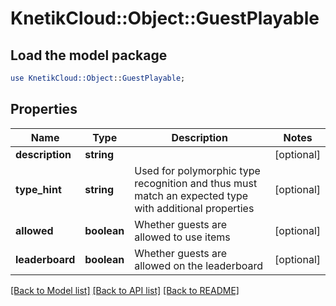 # KnetikCloud::Object::GuestPlayable

## Load the model package
```perl
use KnetikCloud::Object::GuestPlayable;
```

## Properties
Name | Type | Description | Notes
------------ | ------------- | ------------- | -------------
**description** | **string** |  | [optional] 
**type_hint** | **string** | Used for polymorphic type recognition and thus must match an expected type with additional properties | [optional] 
**allowed** | **boolean** | Whether guests are allowed to use items | [optional] 
**leaderboard** | **boolean** | Whether guests are allowed on the leaderboard | [optional] 

[[Back to Model list]](../README.md#documentation-for-models) [[Back to API list]](../README.md#documentation-for-api-endpoints) [[Back to README]](../README.md)


